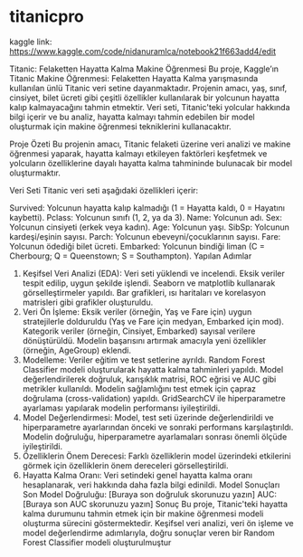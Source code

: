# titanicpro

kaggle link: https://www.kaggle.com/code/nidanuramlca/notebook21f663add4/edit

Titanic: Felaketten Hayatta Kalma Makine Öğrenmesi
Bu proje, Kaggle’ın Titanic Makine Öğrenmesi: Felaketten Hayatta Kalma yarışmasında kullanılan ünlü Titanic veri setine dayanmaktadır. Projenin amacı, yaş, sınıf, cinsiyet, bilet ücreti gibi çeşitli özellikler kullanılarak bir yolcunun hayatta kalıp kalmayacağını tahmin etmektir. Veri seti, Titanic'teki yolcular hakkında bilgi içerir ve bu analiz, hayatta kalmayı tahmin edebilen bir model oluşturmak için makine öğrenmesi tekniklerini kullanacaktır.

Proje Özeti
Bu projenin amacı, Titanic felaketi üzerine veri analizi ve makine öğrenmesi yaparak, hayatta kalmayı etkileyen faktörleri keşfetmek ve yolcuların özelliklerine dayalı hayatta kalma tahmininde bulunacak bir model oluşturmaktır.

Veri Seti
Titanic veri seti aşağıdaki özellikleri içerir:

Survived: Yolcunun hayatta kalıp kalmadığı (1 = Hayatta kaldı, 0 = Hayatını kaybetti).
Pclass: Yolcunun sınıfı (1, 2, ya da 3).
Name: Yolcunun adı.
Sex: Yolcunun cinsiyeti (erkek veya kadın).
Age: Yolcunun yaşı.
SibSp: Yolcunun kardeşi/eşinin sayısı.
Parch: Yolcunun ebeveyni/çocuklarının sayısı.
Fare: Yolcunun ödediği bilet ücreti.
Embarked: Yolcunun bindiği liman (C = Cherbourg; Q = Queenstown; S = Southampton).
Yapılan Adımlar
1. Keşifsel Veri Analizi (EDA):
Veri seti yüklendi ve incelendi.
Eksik veriler tespit edilip, uygun şekilde işlendi.
Seaborn ve matplotlib kullanarak görselleştirmeler yapıldı. Bar grafikleri, ısı haritaları ve korelasyon matrisleri gibi grafikler oluşturuldu.
2. Veri Ön İşleme:
Eksik veriler (örneğin, Yaş ve Fare için) uygun stratejilerle dolduruldu (Yaş ve Fare için medyan, Embarked için mod).
Kategorik veriler (örneğin, Cinsiyet, Embarked) sayısal verilere dönüştürüldü.
Modelin başarısını artırmak amacıyla yeni özellikler (örneğin, AgeGroup) eklendi.
3. Modelleme:
Veriler eğitim ve test setlerine ayrıldı.
Random Forest Classifier modeli oluşturularak hayatta kalma tahminleri yapıldı.
Model değerlendirilerek doğruluk, karışıklık matrisi, ROC eğrisi ve AUC gibi metrikler kullanıldı.
Modelin sağlamlığını test etmek için çapraz doğrulama (cross-validation) yapıldı.
GridSearchCV ile hiperparametre ayarlaması yapılarak modelin performansı iyileştirildi.
4. Model Değerlendirmesi:
Model, test seti üzerinde değerlendirildi ve hiperparametre ayarlarından önceki ve sonraki performans karşılaştırıldı.
Modelin doğruluğu, hiperparametre ayarlamaları sonrası önemli ölçüde iyileştirildi.
5. Özelliklerin Önem Derecesi:
Farklı özelliklerin model üzerindeki etkilerini görmek için özelliklerin önem dereceleri görselleştirildi.
6. Hayatta Kalma Oranı:
Veri setindeki genel hayatta kalma oranı hesaplanarak, veri hakkında daha fazla bilgi edinildi.
Model Sonuçları
Son Model Doğruluğu: [Buraya son doğruluk skorunuzu yazın]
AUC: [Buraya son AUC skorunuzu yazın]
Sonuç
Bu proje, Titanic'teki hayatta kalma durumunu tahmin etmek için bir makine öğrenmesi modeli oluşturma sürecini göstermektedir. Keşifsel veri analizi, veri ön işleme ve model değerlendirme adımlarıyla, doğru sonuçlar veren bir Random Forest Classifier modeli oluşturulmuştur
